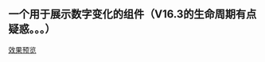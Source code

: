 ## 一个用于展示数字变化的组件（V16.3的生命周期有点疑惑。。。）

[效果预览](https://tsx-component.github.io/transaction-total/example/)
